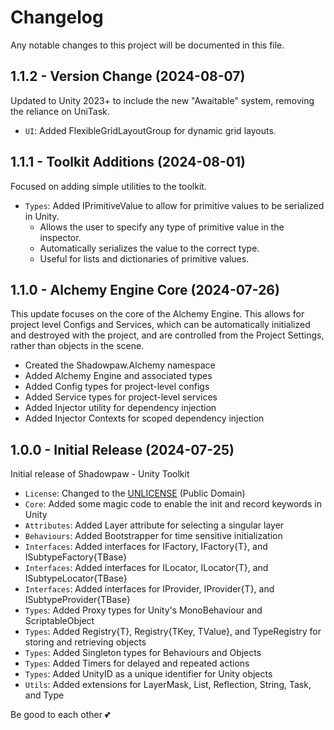 # Changelog

Any notable changes to this project will be documented in this file.

## 1.1.2 - Version Change (2024-08-07)

Updated to Unity 2023+ to include the new "Awaitable" system, removing the reliance on UniTask.

- `UI`: Added FlexibleGridLayoutGroup for dynamic grid layouts.

## 1.1.1 - Toolkit Additions (2024-08-01)

Focused on adding simple utilities to the toolkit.

- `Types`: Added IPrimitiveValue to allow for primitive values to be serialized in Unity.
  - Allows the user to specify any type of primitive value in the inspector.
  - Automatically serializes the value to the correct type.
  - Useful for lists and dictionaries of primitive values.

## 1.1.0 - Alchemy Engine Core (2024-07-26)

This update focuses on the core of the Alchemy Engine. This allows for project level Configs and Services, which can be automatically initialized and destroyed with the project, and are controlled from the Project Settings, rather than objects in the scene.

- Created the Shadowpaw.Alchemy namespace
- Added Alchemy Engine and associated types
- Added Config types for project-level configs 
- Added Service types for project-level services
- Added Injector utility for dependency injection
- Added Injector Contexts for scoped dependency injection

## 1.0.0 - Initial Release (2024-07-25)

Initial release of Shadowpaw - Unity Toolkit

- `License`: Changed to the [UNLICENSE](https://unlicense.org) (Public Domain)
- `Core`: Added some magic code to enable the init and record keywords in Unity
- `Attributes`: Added Layer attribute for selecting a singular layer
- `Behaviours`: Added Bootstrapper for time sensitive initialization
- `Interfaces`: Added interfaces for IFactory, IFactory{T}, and ISubtypeFactory{TBase}
- `Interfaces`: Added interfaces for ILocator, ILocator{T}, and ISubtypeLocator{TBase}
- `Interfaces`: Added interfaces for IProvider, IProvider{T}, and ISubtypeProvider{TBase}
- `Types`: Added Proxy types for Unity's MonoBehaviour and ScriptableObject
- `Types`: Added Registry{T}, Registry{TKey, TValue}, and TypeRegistry for storing and retrieving objects
- `Types`: Added Singleton types for Behaviours and Objects
- `Types`: Added Timers for delayed and repeated actions
- `Types`: Added UnityID as a unique identifier for Unity objects
- `Utils`: Added extensions for LayerMask, List, Reflection, String, Task, and Type

Be good to each other 💕
